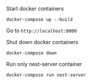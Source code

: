 Start docker containers

```
docker-compose up --build
```

Go to ```http://localhost:8000```



Shut down docker containers

```
docker-compose down
```



Run only nest-server container

```
docker-compose run nest-server
```
